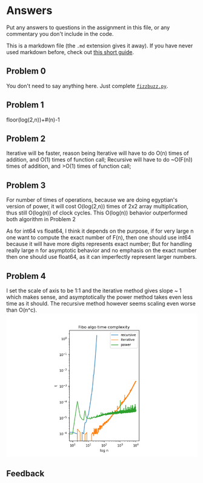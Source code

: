 # Answers

Put any answers to questions in the assignment in this file, or any commentary you don't include in the code.

This is a markdown file (the `.md` extension gives it away). If you have never used markdown before, check out [this short guide](https://guides.github.com/features/mastering-markdown/).

## Problem 0
You don't need to say anything here.  Just complete [`fizzbuzz.py`](fizzbuzz.py).

## Problem 1
floor(log(2,n))+#(n)-1

## Problem 2
Iterative will be faster, reason being Iterative will have to do O(n) times of addition, and O(1) times of function call;
Recursive will have to do ~O(F(n)) times of addition, and >O(1) times of function call;

## Problem 3
For number of times of operations, because we are doing egyptian's version of power, it will cost O(log(2,n)) times of 2x2 array multiplication, thus still O(log(n)) of clock cycles. This O(log(n)) behavior outperformed both algorithm in Problem 2

As for int64 vs float64, I think it depends on the purpose, if for very large n one want to compute the exact number of F(n), then one should use int64 because it will have more digits represents exact number; But for handling really large n for asymptotic behavior and no emphasis on the exact number then one should use float64, as it can imperfectly represent larger numbers.

## Problem 4
I set the scale of axis to be 1:1 and the iterative method gives slope ~ 1 which makes sense, and asymptotically the power method takes even less time as it should.
The recursive method however seems scaling even worse than O(n^c).
![Alt text](fibonacci_runtime.png)
## Feedback
